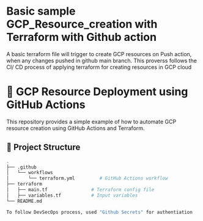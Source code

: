 # Basic sample GCP_Resource_creation with Terraform with Github action

 A basic terraform file will trigger to create GCP resources on Push action, when any changes pushed in github main branch. 
 This proverss follows the CI/ CD process of applying terraform for creating resources in GCP cloud

# 🚀 GCP Resource Deployment using GitHub Actions

This repository provides a simple example of how to automate GCP resource creation using GitHub Actions and Terraform.

## 🔧 Project Structure

```bash
.
├── .github
│   └── workflows
│       └── terraform.yml         # GitHub Actions workflow
├── terraform
│   ├── main.tf                # Terraform config file
│   ├── variables.tf           # Input variables
└── README.md

To follow DevSecOps process, used "Github Secrets" for authentiation

